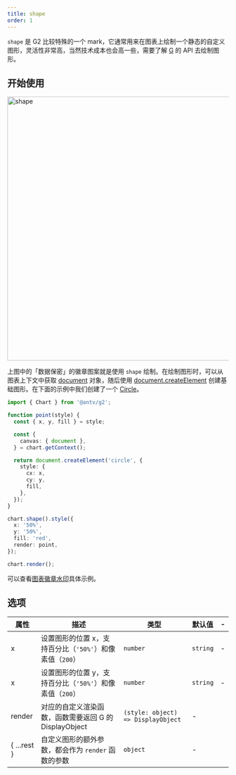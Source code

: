 ```yaml
---
title: shape
order: 1
---
```


`shape` 是 G2 比较特殊的一个 mark，它通常用来在图表上绘制一个静态的自定义图形，灵活性非常高，当然技术成本也会高一些，需要了解 [G](https://g.antv.antgroup.com/) 的 API 去绘制图形。

## 开始使用

<img alt="shape" src="https://mdn.alipayobjects.com/huamei_qa8qxu/afts/img/A*aIpTRZ-_b9wAAAAAAAAAAAAADmJ7AQ/original" width="600" />

上图中的「数据保密」的徽章图案就是使用 `shape` 绘制。在绘制图形时，可以从图表上下文中获取 [document](https://g.antv.antgroup.com/api/builtin-objects/document) 对象，随后使用 [document.createElement](https://g.antv.antgroup.com/api/builtin-objects/document#createelement) 创建基础图形。在下面的示例中我们创建了一个 [Circle](https://g.antv.antgroup.com/api/basic/circle)。

```ts
import { Chart } from '@antv/g2';

function point(style) {
  const { x, y, fill } = style;

  const {
    canvas: { document },
  } = chart.getContext();

  return document.createElement('circle', {
    style: {
      cx: x,
      cy: y,
      fill,
    },
  });
}

chart.shape().style({
  x: '50%',
  y: '50%',
  fill: 'red',
  render: point,
});

chart.render();
```

可以查看[图表徽章水印](/examples/annotation/shape/#watermark)具体示例。

## 选项

| 属性        | 描述                                                     | 类型                               | 默认值   | -   |
| ----------- | -------------------------------------------------------- | ---------------------------------- | -------- | --- |
| x           | 设置图形的位置 x，支持百分比（`'50%'`）和像素值（`200`） | `number`                           | `string` | -   |
| x           | 设置图形的位置 y，支持百分比（`'50%'`）和像素值（`200`） | `number`                           | `string` | -   |
| render      | 对应的自定义渲染函数，函数需要返回 G 的 DisplayObject    | `(style: object) => DisplayObject` | -        |
| { ...rest } | 自定义图形的额外参数，都会作为 `render` 函数的参数       | `object`                           | -        |

